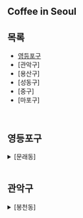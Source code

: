 ## Coffee in Seoul 

## 목록
- [영등포구](#영등포구)
- [관악구]
- [용산구]
- [성동구]
- [중구]
- [마포구]


<br/>

## 영등포구

<details>
<summary>[문래동]</summary>
  
 <br/>
  
| 카페이름 | 위치 | 분위기 | 추천메뉴 | 사진 |
|:------:|:------|:------|:------|:------|
| 포엣룸 | 서울 영등포구 도림로141가길 4 1층 | 아늑한/복/재즈 | 완두콩플랫화이트/바닐라라테 | <img src="images/D2B17F55-F5C4-4B28-90E0-C8743B5ADF14.JPG" width="200"/> |
  
</details>


<br/>

## 관악구

<details>
<summary>[봉천동]</summary>
  
  
  <br/>
  
  | 카페이름 | 위치 | 분위기 | 추천메뉴 | 사진 |
  |:------:|:------|:-------|:------|:------|
  | 에르디 | 서울 관악구 관악로12길 113 | **** | 커스터드 크림 라떼 | ![751FE752-4962-4CF5-BFC3-364B38843C8C](https://user-images.githubusercontent.com/101777355/170294590-9c1309e3-e4cc-46e6-a93a-490c4a0bf9fc.JPG) |


